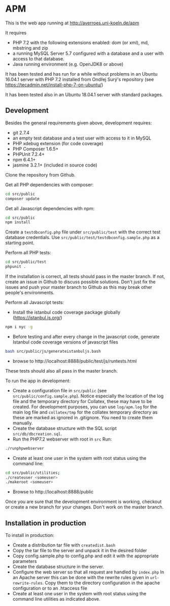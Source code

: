 # APM
This is the web app running at http://averroes.uni-koeln.de/apm

It requires 
* PHP 7.2 with the following extensions enabled: dom (or xml), md, mbstring and zip
* a running MySQL Server 5.7 configured with a database 
and a user with access to that database.
* Java running environment  (e.g. OpenJDK8 or above)

It has been tested and has run for a 
while without problems in an Ubuntu 16.04.1 server with PHP 7.2 installed
from  Ondřej Surý's repository (see https://tecadmin.net/install-php-7-on-ubuntu/)

It has been tested also in an Ubuntu 18.04.1 server with standard packages.

## Development

Besides the general requirements given above, development requires:

* git 2.7.4
* an empty test database and a test user with access to it in MySQL
* PHP xdebug extension (for code coverage)
* PHP Composer 1.6.5+
* PHPUnit 7.2.4+
* npm 6.4.1+
* jasmine 3.2.1+ (included in source code)

Clone the repository from Github. 

Get all PHP dependencies with composer:
```bash
cd src/public
composer update
```

Get all Javascript dependencies with npm:
```bash
cd src/public
npm install
```
Create a ``testdbconfig.php`` file under ``src/public/test`` with the correct
test database credentials. Use ``src/public/test/testdbconfig.sample.php`` as
a starting point.

Perform all PHP tests: 

```bash
cd src/public/test
phpunit .
```
If the installation is correct, all tests should pass in the master branch. 
If not, create an issue in Github to discuss possible solutions. Don't just
fix the issues and push your master branch to Github as this may break other
people's environments. 

Perform all Javascript tests:

* Install the istanbul code coverage package globally (https://istanbul.js.org/) 
```bash
npm i nyc -g
```
* Before testing and after every change in the javascript code, generate Istanbul code coverage versions of javascript files
```bash
bash src/public/js/generateistanbuljs.bash
```
* browse to http://localhost:8888/public/test/js/runtests.html

These tests should also all pass in the master branch.

To run the app in development:
* Create a configuration file in ``src/public`` 
(see ```src/public/config.sample.php```). Notice especially the location
of the log file and the temporary directory for Collatex, these may have to 
be created. For development purposes, you can use ``log/apm.log`` for the main
log file and ``collatex/tmp`` for the collatex temporary directory as these
are marked as ignored in .gitignore. You need to create them manually.
* Create the database structure
with the SQL script ```src/db/dbcreation.sql```. 
* Run the PHP7.2 webserver with root in ```src```  Run:
```bash
./runphpwebserver
```
* Create at least one user in the system with root status using the 
  command line:
```bash
cd src/public/utilities;
./createuser <someuser>
./makeroot <someuser>
```
* Browse to http://localhost:8888/public

Once you are sure that the development environment is working, checkout or create
a new branch for your changes. Don't work on the master branch.

## Installation in production

To install in production:  
* Create a distribution tar file with ```createdist.bash```
* Copy the tar file to the server and unpack it in the desired folder
* Copy config.sample.php to config.php and edit it with the appropriate
  parameters
* Create the database structure in the server. 
* Configure the web server so that all request are handled by ```index.php``` 
  In an Apache server this can be done with the rewrite rules given
  in ```url-rewrite-rules```. Copy them to the directory configuration
  in the apache configuration or to an .htaccess file
* Create at least one user in the system with root status using the command
  line utilities as indicated above.

